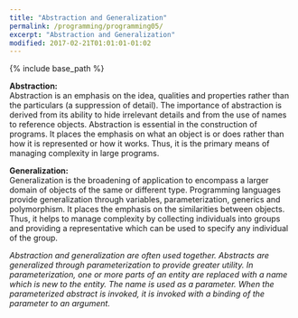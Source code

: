 ```yaml
---
title: "Abstraction and Generalization"
permalink: /programming/programming05/
excerpt: "Abstraction and Generalization"
modified: 2017-02-21T01:01:01-01:02
---
```


{% include base_path %}

**Abstraction:** <br>
Abstraction is an emphasis on the idea, qualities and properties rather than the particulars (a suppression of detail). The importance of abstraction is derived from its ability to hide irrelevant details and from the use of names to reference objects. Abstraction is essential in the construction of programs. It places the emphasis on what an object is or does rather than how it is represented or how it works. Thus, it is the primary means of managing complexity in large programs.

**Generalization:** <br>
Generalization is the broadening of application to encompass a larger domain of objects of the same or different type. Programming languages provide generalization through variables, parameterization, generics and polymorphism. It places the emphasis on the similarities between objects. Thus, it helps to manage complexity by collecting individuals into groups and providing a representative which can be used to specify any individual of the group.

*Abstraction and generalization are often used together. Abstracts are generalized through parameterization to provide greater utility. In parameterization, one or more parts of an entity are replaced with a name which is new to the entity. The name is used as a parameter. When the parameterized abstract is invoked, it is invoked with a binding of the parameter to an argument.*